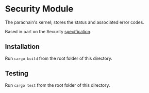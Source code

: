 # Security Module

The parachain's kernel; stores the status and associated error codes.

Based in part on the Security [specification](https://spec.interlay.io/spec/security.html).

## Installation

Run `cargo build` from the root folder of this directory.

## Testing

Run `cargo test` from the root folder of this directory.
